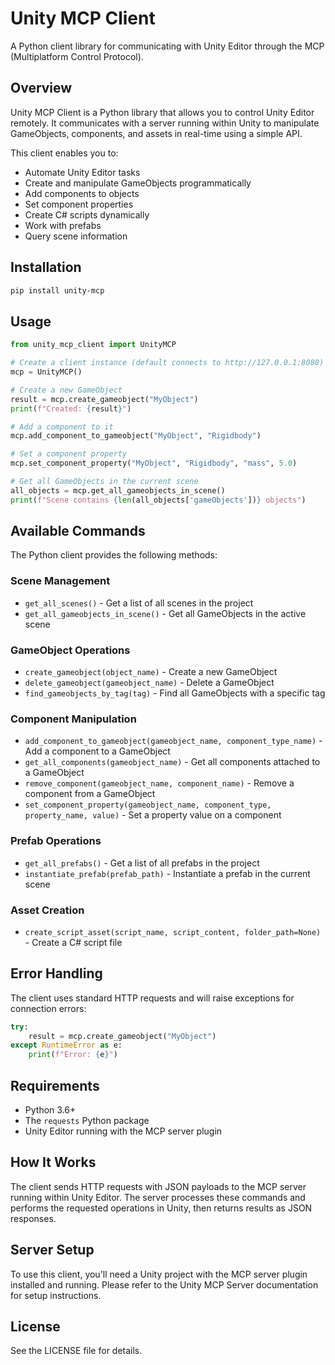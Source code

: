 # Unity MCP Client

A Python client library for communicating with Unity Editor through the MCP (Multiplatform Control Protocol).

## Overview

Unity MCP Client is a Python library that allows you to control Unity Editor remotely. It communicates with a server running within Unity to manipulate GameObjects, components, and assets in real-time using a simple API.

This client enables you to:
- Automate Unity Editor tasks
- Create and manipulate GameObjects programmatically
- Add components to objects
- Set component properties
- Create C# scripts dynamically
- Work with prefabs
- Query scene information

## Installation

```sh
pip install unity-mcp
```

## Usage

```python
from unity_mcp_client import UnityMCP

# Create a client instance (default connects to http://127.0.0.1:8080)
mcp = UnityMCP()

# Create a new GameObject
result = mcp.create_gameobject("MyObject")
print(f"Created: {result}")

# Add a component to it
mcp.add_component_to_gameobject("MyObject", "Rigidbody")

# Set a component property
mcp.set_component_property("MyObject", "Rigidbody", "mass", 5.0)

# Get all GameObjects in the current scene
all_objects = mcp.get_all_gameobjects_in_scene()
print(f"Scene contains {len(all_objects['gameObjects'])} objects")
```

## Available Commands

The Python client provides the following methods:

### Scene Management
- `get_all_scenes()` - Get a list of all scenes in the project
- `get_all_gameobjects_in_scene()` - Get all GameObjects in the active scene

### GameObject Operations
- `create_gameobject(object_name)` - Create a new GameObject
- `delete_gameobject(gameobject_name)` - Delete a GameObject
- `find_gameobjects_by_tag(tag)` - Find all GameObjects with a specific tag

### Component Manipulation
- `add_component_to_gameobject(gameobject_name, component_type_name)` - Add a component to a GameObject
- `get_all_components(gameobject_name)` - Get all components attached to a GameObject
- `remove_component(gameobject_name, component_name)` - Remove a component from a GameObject
- `set_component_property(gameobject_name, component_type, property_name, value)` - Set a property value on a component

### Prefab Operations
- `get_all_prefabs()` - Get a list of all prefabs in the project
- `instantiate_prefab(prefab_path)` - Instantiate a prefab in the current scene

### Asset Creation
- `create_script_asset(script_name, script_content, folder_path=None)` - Create a C# script file

## Error Handling

The client uses standard HTTP requests and will raise exceptions for connection errors:

```python
try:
    result = mcp.create_gameobject("MyObject")
except RuntimeError as e:
    print(f"Error: {e}")
```

## Requirements

- Python 3.6+
- The `requests` Python package
- Unity Editor running with the MCP server plugin

## How It Works

The client sends HTTP requests with JSON payloads to the MCP server running within Unity Editor. The server processes these commands and performs the requested operations in Unity, then returns results as JSON responses.

## Server Setup

To use this client, you'll need a Unity project with the MCP server plugin installed and running. Please refer to the Unity MCP Server documentation for setup instructions.

## License

See the LICENSE file for details.
